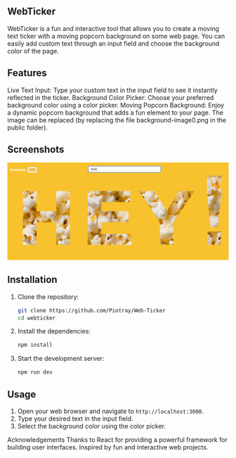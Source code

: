 ## WebTicker
WebTicker is a fun and interactive tool that allows you to create a moving text ticker with a moving popcorn background on some web page. You can easily add custom text through an input field and choose the background color of the page.

## Features
Live Text Input: Type your custom text in the input field to see it instantly reflected in the ticker.
Background Color Picker: Choose your preferred background color using a color picker.
Moving Popcorn Background: Enjoy a dynamic popcorn background that adds a fun element to your page. The image can be replaced (by replacing the file background-image0.png in the public folder).

## Screenshots
![WebTicker Screenshot](public/screenshot.png)

## Installation

1. Clone the repository:
    ```sh
    git clone https://github.com/Piotray/Web-Ticker
    cd webticker
    ```

2. Install the dependencies:
    ```sh
    npm install
    ```

3. Start the development server:
    ```sh
    npm run dev
    ```

## Usage

1. Open your web browser and navigate to `http://localhost:3000`.
2. Type your desired text in the input field.
3. Select the background color using the color picker.

Acknowledgements
Thanks to React for providing a powerful framework for building user interfaces.
Inspired by fun and interactive web projects.
